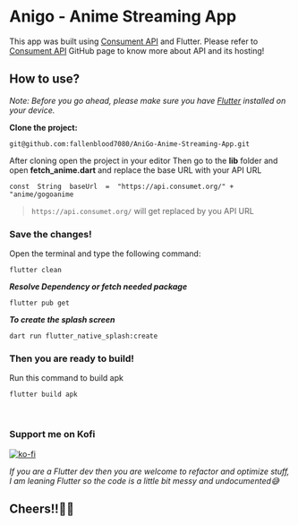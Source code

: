 # Anigo - Anime Streaming App
This app was built using [Consument API](https://api.consumet.org/) and Flutter.
Please refer to [Consument API](https://api.consumet.org/) GitHub page to know more about API and its hosting!

## **How to use?**
*Note: Before you go ahead, please make sure you have [Flutter](https://docs.flutter.dev/get-started/install) installed on your device.*

**Clone the project:**

    git@github.com:fallenblood7080/AniGo-Anime-Streaming-App.git

After cloning open the project in your editor
Then go to the **lib** folder and open **fetch_anime.dart** and replace the base URL with your API URL

    const  String  baseUrl  =  "https://api.consumet.org/" + "anime/gogoanime
  

>   `https://api.consumet.org/` will get replaced by you API URL

###  **Save the changes!**
Open the terminal and type the following command:

    flutter clean
 
 ***Resolve Dependency or fetch needed package***

    flutter pub get

***To create the splash screen*** 

    dart run flutter_native_splash:create

### Then you are ready to build!
Run this command to build apk

    flutter build apk

<br>

### **Support me on Kofi**
[![ko-fi](https://ko-fi.com/img/githubbutton_sm.svg)](https://ko-fi.com/V7V0811KS)

*If you are a Flutter dev then you are welcome to refactor and optimize stuff, I am leaning Flutter so the code is a little bit messy and undocumented😅*


## Cheers!!🎉🎉
